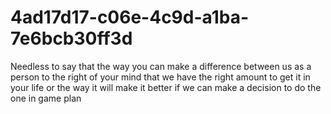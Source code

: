 # 4ad17d17-c06e-4c9d-a1ba-7e6bcb30ff3d
Needless to say that the way you can make a difference between us as a person to the right of your mind that we have the right amount to get it in your life or the way it will make it better if we can make a decision to do the one in game plan 
